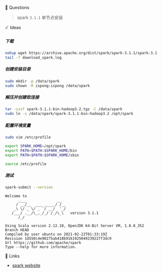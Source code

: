 🧙 Questions

> spark `3.1.1` 单节点安装

☄️ Ideas

##### 下载

```bash
nohup wget https://archive.apache.org/dist/spark/spark-3.1.1/spark-3.1.1-bin-hadoop3.2.tgz >> download_spark.log 2>&1 &  
tail -f download_spark.log
```

##### 创建安装目录

```bash
sudo mkdir -p /data/spark
sudo chown -R ispong:ispong /data/spark
```

##### 解压并创建软连接

```bash
tar -vzxf spark-3.1.1-bin-hadoop3.2.tgz -C /data/spark
sudo ln -s /data/spark/spark-3.1.1-bin-hadoop3.2 /opt/spark
```

##### 配置环境变量

```bash
sudo vim /etc/profile
```

```bash
export SPARK_HOME=/opt/spark 
export PATH=$PATH:$SPARK_HOME/bin  
export PATH=$PATH:$SPARK_HOME/sbin  
```

```bash
source /etc/profile
```

##### 测试

```bash
spark-submit --version
```

```text
Welcome to
      ____              __
     / __/__  ___ _____/ /__
    _\ \/ _ \/ _ `/ __/  '_/
   /___/ .__/\_,_/_/ /_/\_\   version 3.1.1
      /_/
                        
Using Scala version 2.12.10, OpenJDK 64-Bit Server VM, 1.8.0_352
Branch HEAD
Compiled by user ubuntu on 2021-02-22T01:33:19Z
Revision 1d550c4e90275ab418b9161925049239227f3dc9
Url https://github.com/apache/spark
Type --help for more information.
```

🔗 Links

- [spark website](http://spark.apache.org/)

